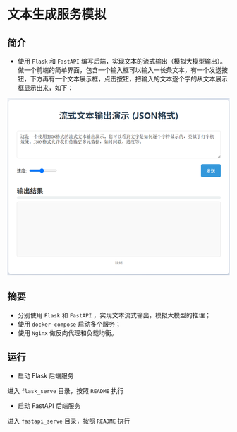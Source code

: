 # 文本生成服务模拟

## 简介

- 使用 `Flask` 和 `FastAPI` 编写后端，实现文本的流式输出（模拟大模型输出）。做一个前端的简单界面，包含一个输入框可以输入一长条文本，有一个发送按钮，下方再有一个文本展示框，点击按钮，把输入的文本逐个字的从文本展示框显示出来，如下：

![界面](./pictures/界面.png)

## 摘要

- 分别使用 `Flask` 和 `FastAPI` ，实现文本流式输出，模拟大模型的推理；
- 使用 `docker-compose` 启动多个服务；
- 使用 `Nginx` 做反向代理和负载均衡。

## 运行

- 启动 Flask 后端服务

进入 `flask_serve` 目录，按照 `README` 执行

- 启动 FastAPI 后端服务


进入 `fastapi_serve` 目录，按照 `README` 执行









